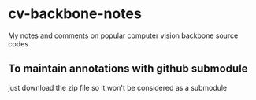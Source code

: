# cv-backbone-notes
My notes and comments on popular computer vision backbone source codes


## To maintain annotations with github submodule

just download the zip file so it won't be considered as a submodule